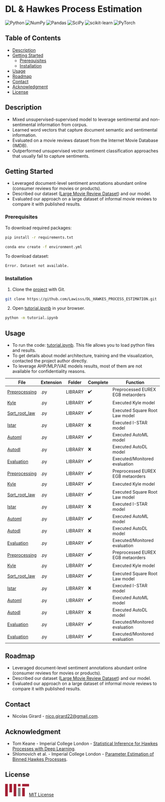# DL & Hawkes Process Estimation

![Python](https://img.shields.io/badge/python-3670A0?style=for-the-badge&logo=python&logoColor=ffdd54) ![NumPy](https://img.shields.io/badge/numpy-%23013243.svg?style=for-the-badge&logo=numpy&logoColor=white) ![Pandas](https://img.shields.io/badge/pandas-%23150458.svg?style=for-the-badge&logo=pandas&logoColor=white) ![SciPy](https://img.shields.io/badge/SciPy-%230C55A5.svg?style=for-the-badge&logo=scipy&logoColor=%white) ![scikit-learn](https://img.shields.io/badge/scikit--learn-%23F7931E.svg?style=for-the-badge&logo=scikit-learn&logoColor=white) ![PyTorch](https://img.shields.io/badge/PyTorch-%23EE4C2C.svg?style=for-the-badge&logo=PyTorch&logoColor=white)

<!--- Results illustration here --->

## Table of Contents

- [Description](#description)
- [Getting Started](#getting-started)
  - [Prerequisites](#prerequisites)
  - [Installation](#installation)
- [Usage](#usage)
- [Roadmap](#roadmap)
- [Contact](#contact)
- [Acknowledgment](#Acknowledgment)
- [License](#license)

## Description

* Mixed unsupervised-supervised model to leverage sentimental and non-sentimental information from corpus. 
* Learned word vectors that capture document semantic and sentimental information. 
* Evaluated on a movie reviews dataset from the Internet Movie Database (IMDB). 
* Outperformed unsupervised vector sentiment classification approaches that usually fail to capture sentiments.

<!--- Project features here --->

## Getting Started

* Leveraged document-level sentiment annotations abundant online (consumer reviews for movies or products). 
* Described our dataset ([Large Movie Review Dataset](https://ai.stanford.edu/~amaas/data/sentiment/)) and our model. 
* Evaluated our approach on a large dataset of informal movie reviews to compare it with published results.

### Prerequisites

To download required packages:

```sh
pip install -r requirements.txt
```

```sh
conda env create -f environment.yml
```

To download dataset:

```sh
Error. Dataset not available.
```

### Installation

1. Clone the [project](https://github.com/Lawisss/DL_HAWKES_PROCESS_ESTIMATION) with Git.

```sh
git clone https://github.com/Lawisss/DL_HAWKES_PROCESS_ESTIMATION.git
```
2. Open [tutorial.ipynb](https://github.com/Lawisss/DL_HAWKES_PROCESS_ESTIMATION/blob/main/CODE/tutorial.ipynb) in your browser.

```sh
python -m tutorial.ipynb
```

## Usage

* To run the code: [tutorial.ipynb](https://github.com/Lawisss/DL_HAWKES_PROCESS_ESTIMATION/blob/main/CODE/tutorial.ipynb). This file allows you to load python files and results.
* To get details about model architecture, training and the visualization, contacted the project author directly.
* To leverage AHP/MLP/VAE models results, most of them are not available for confidentiality reasons.

|                                         File                                                                       |               Extension               |               Folder                  |               Complete                |               Function                |
| ------------------------------------------------------------------------------------------------------------------ | ------------------------------------- | ------------------------------------- | ------------------------------------- | ------------------------------------- |
| [Preprocessing](https://github.com/Lawisss/EUREX_EGB_PRICE_IMPACT/blob/main/LIBRARY/preprocessing.py)     | .py                                   | LIBRARY                  	     | ✔️                                   | Preprocessed EUREX EGB metaorders	                  |
| [Kyle](https://github.com/Lawisss/EUREX_EGB_PRICE_IMPACT/blob/main/LIBRARY/kyle.py)   | .py                                   | LIBRARY                    	     | ✔️                                   | Executed Kyle model	                  |
| [Sqrt_root_law](https://github.com/Lawisss/EUREX_EGB_PRICE_IMPACT/blob/main/LIBRARY/sqrt_root_law.py)                     | .py                                   | LIBRARY                           | ✔️                                   | Executed Square Root Law model                       |
| [Istar](https://github.com/Lawisss/EUREX_EGB_PRICE_IMPACT/blob/main/LIBRARY/istar.py)     | .py                                   | LIBRARY           		     | ❌                                   | Executed I-STAR model                   |
| [Automl](https://github.com/Lawisss/EUREX_EGB_PRICE_IMPACT/blob/main/LIBRARY/automl.py)       | .py                                   | LIBRARY                         | ✔️                                   | Executed AutoML model                |
| [Autodl](https://github.com/Lawisss/EUREX_EGB_PRICE_IMPACT/blob/main/LIBRARY/autodl.py)    | .py                                   | LIBRARY                        | ❌                                   | Executed AutoDL model               |
| [Evaluation](https://github.com/Lawisss/EUREX_EGB_PRICE_IMPACT/blob/main/LIBRARY/evaluation.py)				  | .py                                 | LIBRARY                       	     | ✔️                                   | Executed/Monitored evaluation          |
| [Preprocessing](https://github.com/Lawisss/EUREX_EGB_PRICE_IMPACT/blob/main/LIBRARY/preprocessing.py)     | .py                                   | LIBRARY                  	     | ✔️                                   | Preprocessed EUREX EGB metaorders	                  |
| [Kyle](https://github.com/Lawisss/EUREX_EGB_PRICE_IMPACT/blob/main/LIBRARY/kyle.py)   | .py                                   | LIBRARY                    	     | ✔️                                   | Executed Kyle model	                  |
| [Sqrt_root_law](https://github.com/Lawisss/EUREX_EGB_PRICE_IMPACT/blob/main/LIBRARY/sqrt_root_law.py)                     | .py                                   | LIBRARY                           | ✔️                                   | Executed Square Root Law model                       |
| [Istar](https://github.com/Lawisss/EUREX_EGB_PRICE_IMPACT/blob/main/LIBRARY/istar.py)     | .py                                   | LIBRARY           		     | ❌                                   | Executed I-STAR model                   |
| [Automl](https://github.com/Lawisss/EUREX_EGB_PRICE_IMPACT/blob/main/LIBRARY/automl.py)       | .py                                   | LIBRARY                         | ✔️                                   | Executed AutoML model                |
| [Autodl](https://github.com/Lawisss/EUREX_EGB_PRICE_IMPACT/blob/main/LIBRARY/autodl.py)    | .py                                   | LIBRARY                        | ❌                                   | Executed AutoDL model               |
| [Evaluation](https://github.com/Lawisss/EUREX_EGB_PRICE_IMPACT/blob/main/LIBRARY/evaluation.py)				  | .py                                 | LIBRARY                       	     | ✔️                                   | Executed/Monitored evaluation          |
| [Preprocessing](https://github.com/Lawisss/EUREX_EGB_PRICE_IMPACT/blob/main/LIBRARY/preprocessing.py)     | .py                                   | LIBRARY                  	     | ✔️                                   | Preprocessed EUREX EGB metaorders	                  |
| [Kyle](https://github.com/Lawisss/EUREX_EGB_PRICE_IMPACT/blob/main/LIBRARY/kyle.py)   | .py                                   | LIBRARY                    	     | ✔️                                   | Executed Kyle model	                  |
| [Sqrt_root_law](https://github.com/Lawisss/EUREX_EGB_PRICE_IMPACT/blob/main/LIBRARY/sqrt_root_law.py)                     | .py                                   | LIBRARY                           | ✔️                                   | Executed Square Root Law model                       |
| [Istar](https://github.com/Lawisss/EUREX_EGB_PRICE_IMPACT/blob/main/LIBRARY/istar.py)     | .py                                   | LIBRARY           		     | ❌                                   | Executed I-STAR model                   |
| [Automl](https://github.com/Lawisss/EUREX_EGB_PRICE_IMPACT/blob/main/LIBRARY/automl.py)       | .py                                   | LIBRARY                         | ✔️                                   | Executed AutoML model                |
| [Autodl](https://github.com/Lawisss/EUREX_EGB_PRICE_IMPACT/blob/main/LIBRARY/autodl.py)    | .py                                   | LIBRARY                        | ❌                                   | Executed AutoDL model               |
| [Evaluation](https://github.com/Lawisss/EUREX_EGB_PRICE_IMPACT/blob/main/LIBRARY/evaluation.py)				  | .py                                 | LIBRARY                       	     | ✔️                                   | Executed/Monitored evaluation          |
| [Evaluation](https://github.com/Lawisss/EUREX_EGB_PRICE_IMPACT/blob/main/LIBRARY/evaluation.py)				  | .py                                 | LIBRARY                       	     | ✔️                                   | Executed/Monitored evaluation          |

## Roadmap

* Leveraged document-level sentiment annotations abundant online (consumer reviews for movies or products). 
* Described our dataset ([Large Movie Review Dataset](https://ai.stanford.edu/~amaas/data/sentiment/)) and our model. 
* Evaluated our approach on a large dataset of informal movie reviews to compare it with published results.

## Contact

* Nicolas Girard - nico.girard22@gmail.com.

## Acknowledgment

* Tom Keane - Imperial College London - [Statistical Inference for Hawkes Processes with Deep Learning](https://tom-keane.github.io/project_1.pdf).
* Shlomovich et al. - Imperial College London - [Parameter Estimation of Binned Hawkes Processes](https://www.tandfonline.com/doi/full/10.1080/10618600.2022.2050247).

## License

<a href="https://choosealicense.com/licenses/mit/"><img src="https://raw.githubusercontent.com/johnturner4004/readme-generator/master/src/components/assets/images/mit.svg" height=40 />MIT License</a>
